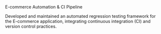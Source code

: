 E-commerce Automation & CI Pipeline

Developed and maintained an automated regression testing framework for the E-commerce application, integrating continuous integration (CI) and version control practices.
